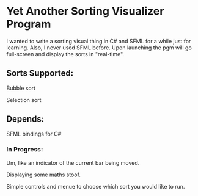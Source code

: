 # Yet Another Sorting Visualizer Program
I wanted to write a sorting visual thing in C# and SFML for a while just for learning. Also, I never used SFML before.
Upon launching the pgm will go full-screen and display the sorts in "real-time".

## Sorts Supported:
Bubble sort

Selection sort

## Depends:
SFML bindings for C#

### In Progress:
Um, like an indicator of the current bar being moved.

Displaying some maths stoof.

Simple controls and menue to choose which sort you would like to run.